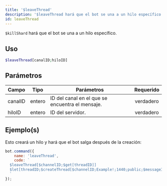 ```yaml
---
title: '$leaveThread'
description: '$leaveThread hará que el bot se una a un hilo específico.'
id: leaveThread
---
```


`$killShard` hará que el bot se una a un hilo específico.

## Uso

```php
$leaveThread[canalID;hiloID]
```

## Parámetros

| Campo   | Tipo   | Parámetros                                      | Requerido |
| ------- | ------ | ----------------------------------------------- |:---------:|
| canalID | entero | ID del canal en el que se encuentra el mensaje. | verdadero |
| hiloID  | entero | ID del servidor.                                | verdadero |

## Ejemplo(s)

Esto creará un hilo y hará que el bot salga después de la creación:

```javascript
bot.command({
    name: 'leaveThread',
    code: `
  $leaveThread[$channelID;$get[threadID]]
  $let[threadID;$createThread[$channelID;Example!;1440;public;$messageID;true]]
  `
});
```